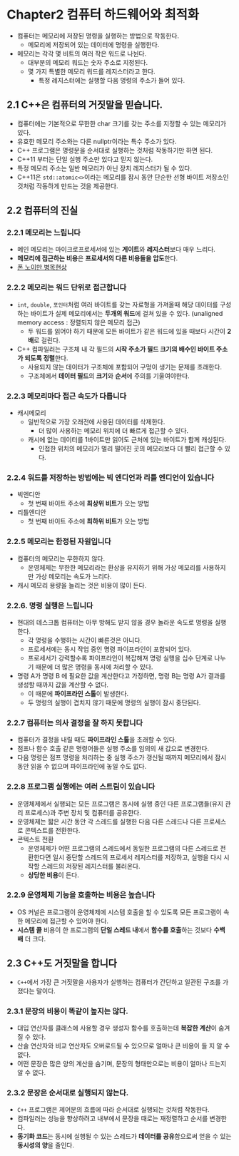 # Chapter2 컴퓨터 하드웨어와 최적화
- 컴퓨터는 메모리에 저장된 명령을 실행하는 방법으로 작동한다.
  - 메모리에 저장되어 있는 데이터에 명령을 실행한다.
- 메모리는 각각 몇 비트의 여러 작은 워드로 나뉜다.
  - 대부분의 메모리 워드는 숫자 주소로 지정된다.
  - 몇 가지 특별한 메모리 워드를 레지스터라고 한다.
    - 특정 레지스터에는 실행할 다음 명령의 주소가 들어 있다.

## 2.1 C++은 컴퓨터의 거짓말을 믿습니다.
- 컴퓨터에는 기본적으로 무한한 char 크기를 갖는 주소를 지정할 수 있는 메모리가 있다.
- 유효한 메모리 주소와는 다른 nullptr이라는 특수 주소가 있다.
- C++ 프로그램은 명령문을 순서대로 실행하는 것처럼 작동하기만 하면 된다.
- C++11 부터는 단일 실행 주소만 있다고 믿지 않는다.
- 특정 메모리 주소는 일반 메모리가 아닌 장치 레지스터가 될 수 있다.
- C++11은 `std::atomic<>`이라는 메모리를 잠시 동안 단순한 선형 바이트 저장소인 것처럼 작동하게 만드는 것을 제공한다.

## 2.2 컴퓨터의 진실
### 2.2.1 메모리는 느립니다
- 메인 메모리는 마이크로프로세서에 있는 **게이트**와 **레지스터**보다 매우 느리다.
- **메모리에 접근하는 비용**은 **프로세서의 다른 비용들을 압도**한다.
- [폰 노이만 병목현상](https://ko.wikipedia.org/wiki/%ED%8F%B0_%EB%85%B8%EC%9D%B4%EB%A7%8C_%EA%B5%AC%EC%A1%B0)

### 2.2.2 메모리는 워드 단위로 접근합니다
- `int`, `double`, `포인터`처럼 여러 바이트를 갖는 자료형을 가져올때 해당 데이터를 구성하는 바이트가 실제 메모리에서는 **두개의 워드**에 걸쳐 있을 수 있다. (unaligned memory access : 정렬되지 않은 메모리 접근)
  - 두 워드를 읽어야 하기 때문에 모든 바이트가 같은 워드에 있을 때보다 시간이 **2배**로 걸린다.
- C++ 컴파일러는 구조체 내 각 필드의 **시작 주소가 필드 크기의 배수인 바이트 주소가 되도록 정렬**한다.
  - 사용되지 않는 데이터가 구조체에 포함되어 구멍이 생기는 문제를 초래한다.
  - 구조체에서 **데이터 필드**의 **크기**와 **순서**에 주의를 기울여야한다.

### 2.2.3 메모리마다 접근 속도가 다릅니다
- 캐시메모리
  - 일반적으로 가장 오래전에 사용된 데이터를 삭제한다.
     - 더 많이 사용하는 메모리 위치에 더 빠르게 접근할 수 있다.
  - 캐시에 없는 데이터를 1바이트만 읽어도 근처에 있는 바이트가 함께 캐싱된다.
     - 인접한 위치의 메모리가 멀리 떨어진 곳의 메모리보다 더 빨리 접근할 수 있다.

### 2.2.4 워드를 저장하는 방법에는 빅 엔디언과 리틀 엔디언이 있습니다
- 빅엔디안
  - 첫 번째 바이트 주소에 **최상위 비트**가 오는 방법
- 리틀엔디안
  - 첫 번째 바이트 주소에 **최하위 비트**가 오는 방법

### 2.2.5 메모리는 한정된 자원입니다
- 컴퓨터의 메모리는 무한하지 않다.
  - 운영체제는 무한한 메모리라는 환상을 유지하기 위해 가상 메모리를 사용하지만 가상 메모리는 속도가 느리다.
- 캐시 메모리 용량을 늘리는 것은 비용이 많이 든다.

### 2.2.6. 명령 실행은 느립니다
- 현대의 데스크톱 컴퓨터는 아무 방해도 받지 않을 경우 놀라운 속도로 명령을 실행한다.
  - 각 명령을 수행하는 시간이 빠른것은 아니다.
  - 프로세서에는 동시 작업 중인 명령 파이프라인이 포함되어 있다.
  - 프로세서가 강력할수록 파이프라인이 복잡해져 명령 실행을 십수 단계로 나누기 때문에 더 많은 명령을 동시에 처리할 수 있다.
- 명령 A가 명령 B 에 필요한 값을 계산한다고 가정하면, 명령 B는 명령 A가 결과를 생성할 때까지 값을 계산할 수 없다.
  - 이 때문에 **파이프라인 스톨**이 발생한다.
  - 두 명령의 실행이 겹치지 않기 때문에 명령의 실행이 잠시 중단된다.

### 2.2.7 컴퓨터는 의사 결정을 잘 하지 못합니다
- 컴퓨터가 결정을 내릴 때도 **파이프라인 스톨**을 초래할 수 있다.
- 점프나 함수 호출 같은 명령어들은 실행 주소를 임의의 새 값으로 변경한다.
- 다음 명령은 점프 명령을 처리하는 중 실행 주소가 갱신될 때까지 메모리에서 잠시 동안 읽을 수 없으며 파이프라인에 놓일 수도 없다.

### 2.2.8 프로그램 실행에는 여러 스트림이 있습니다
- 운영체제에서 실행되는 모든 프로그램은 동시에 실행 중인 다른 프로그램들(유지 관리 프로세스)과 주변 장치 및 컴퓨터를 공유한다.
- 운영체제는 짧은 시간 동안 각 스레드를 실행한 다음 다른 스레드나 다른 프로세스로 콘텍스트를 전환한다.
- 콘텍스트 전환
  - 운영체제가 어떤 프로그램의 스레드에서 동일한 프로그램의 다른 스레드로 전환한다면 일시 중단할 스레드의 프로세서 레지스터를 저장하고, 실행을 다시 시작할 스레드의 저장된 레지스터를 불러온다.
  - **상당한 비용**이 든다.

### 2.2.9 운영체제 기능을 호출하는 비용은 높습니다
- OS 커널은 프로그램이 운영체제에 시스템 호출을 할 수 있도록 모든 프로그램이 속한 메모리에 접근할 수 있어야 한다.
- **시스템 콜** 비용이 한 프로그램의 **단일 스레드 내**에서 **함수를 호출**하는 것보다 **수백 배** 더 크다.

## 2.3 C++도 거짓말을 합니다
- `C++`에서 가장 큰 거짓말을 사용자가 실행하는 컴퓨터가 간단하고 일관된 구조를 가졌다는 말이다.

### 2.3.1 문장의 비용이 똑같이 높지는 않다.
- 대입 연산자를 클래스에 사용할 경우 생성자 함수를 호출하는데 **복잡한 계산**이 숨겨질 수 있다.
- 산술 연산자와 비교 연산자도 오버로드될 수 있으므로 얼마나 큰 비용이 들 지 알 수 없다.
- 어떤 문장은 많은 양의 계산을 숨기며, 문장의 형태만으로는 비용이 얼마나 드는지 알 수 없다.

### 2.3.2 문장은 순서대로 실행되지 않는다.
- `C++` 프로그램은 제어문의 흐름에 따라 순서대로 실행되는 것처럼 작동한다.
- 컴파일러는 성능을 향상하려고 내부에서 문장을 때로는 재정렬하고 순서를 변경한다.
- **동기화 코드**는 동시에 실행될 수 있는 스레드가 **데이터를 공유**함으로써 얻을 수 있는 **동시성의 양**을 줄인다.